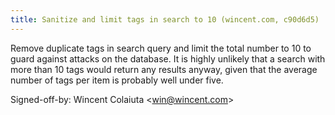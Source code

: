 ```yaml
---
title: Sanitize and limit tags in search to 10 (wincent.com, c90d6d5)
---
```


Remove duplicate tags in search query and limit the total number to 10 to guard against attacks on the database. It is highly unlikely that a search with more than 10 tags would return any results anyway, given that the average number of tags per item is probably well under five.

Signed-off-by: Wincent Colaiuta &lt;win@wincent.com&gt;
